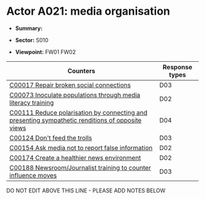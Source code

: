 # Actor A021: media organisation

* **Summary:** 

* **Sector:** S010

* **Viewpoint:** FW01 FW02


| Counters | Response types |
| -------- | -------------- |
| [C00017 Repair broken social connections](../../generated_pages/counters/C00017.md) | D03 |
| [C00073 Inoculate populations through media literacy training](../../generated_pages/counters/C00073.md) | D02 |
| [C00111 Reduce polarisation by connecting and presenting sympathetic renditions of opposite views](../../generated_pages/counters/C00111.md) | D04 |
| [C00124 Don't feed the trolls](../../generated_pages/counters/C00124.md) | D03 |
| [C00154 Ask media not to report false information](../../generated_pages/counters/C00154.md) | D02 |
| [C00174 Create a healthier news environment](../../generated_pages/counters/C00174.md) | D02 |
| [C00188 Newsroom/Journalist training to counter influence moves](../../generated_pages/counters/C00188.md) | D03 |


DO NOT EDIT ABOVE THIS LINE - PLEASE ADD NOTES BELOW